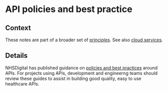 # API policies and best practice

## Context

These notes are part of a broader set of [principles](../principles.md). See also [cloud services](cloud-services.md).

## Details

NHSDigital has published guidance on [policies and best practices](https://digital.nhs.uk/developer/guides-and-documentation/api-policies-and-best-practice) around APIs. For projects using APIs, development and engineerng teams should review these guides to assist in building good quality, easy to use healthcare APIs.